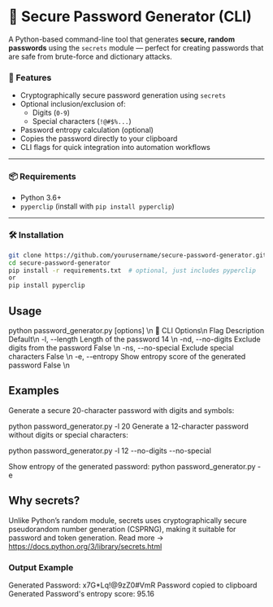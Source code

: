 # 🔐 Secure Password Generator (CLI)

A Python-based command-line tool that generates **secure, random passwords** using the `secrets` module — perfect for creating passwords that are safe from brute-force and dictionary attacks.

### 🚀 Features

- Cryptographically secure password generation using `secrets`
- Optional inclusion/exclusion of:
  - Digits (`0-9`)
  - Special characters (`!@#$%...`)
- Password entropy calculation (optional)
- Copies the password directly to your clipboard
- CLI flags for quick integration into automation workflows

---

### 📦 Requirements

- Python 3.6+
- `pyperclip` (install with `pip install pyperclip`)

---

### 🛠️ Installation

```bash
git clone https://github.com/yourusername/secure-password-generator.git
cd secure-password-generator
pip install -r requirements.txt  # optional, just includes pyperclip
or 
pip install pyperclip
```
## Usage

python password_generator.py [options] \n
🔧 CLI Options\n
Flag	Description	Default\n
-l, --length	Length of the password	14 \n
-nd, --no-digits	Exclude digits from the password	False \n
-ns, --no-special	Exclude special characters	False \n
-e, --entropy	Show entropy score of the generated password	False \n

## Examples
Generate a secure 20-character password with digits and symbols:


python password_generator.py -l 20
Generate a 12-character password without digits or special characters:


python password_generator.py -l 12 --no-digits --no-special

Show entropy of the generated password:
python password_generator.py -e

## Why secrets?
Unlike Python’s random module, secrets uses cryptographically secure pseudorandom number generation (CSPRNG), making it suitable for password and token generation. Read more → https://docs.python.org/3/library/secrets.html

### Output Example

Generated Password: x7G*Lq!@9zZ0#VmR
Password copied to clipboard
Generated Password's entropy score: 95.16
